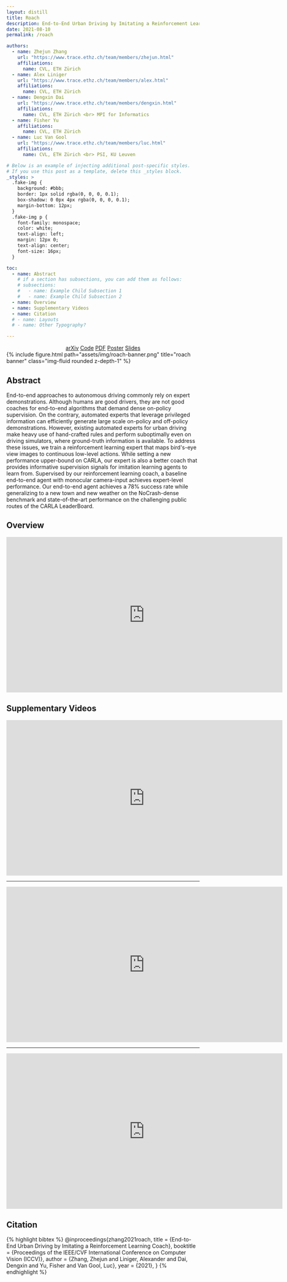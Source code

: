 ```yaml
---
layout: distill
title: Roach
description: End-to-End Urban Driving by Imitating a Reinforcement Learning Coach
date: 2021-08-10
permalink: /roach

authors:
  - name: Zhejun Zhang
    url: "https://www.trace.ethz.ch/team/members/zhejun.html"
    affiliations:
      name: CVL, ETH Zürich
  - name: Alex Liniger
    url: "https://www.trace.ethz.ch/team/members/alex.html"
    affiliations:
      name: CVL, ETH Zürich
  - name: Dengxin Dai
    url: "https://www.trace.ethz.ch/team/members/dengxin.html"
    affiliations:
      name: CVL, ETH Zürich <br> MPI for Informatics
  - name: Fisher Yu
    affiliations:
      name: CVL, ETH Zürich
  - name: Luc Van Gool
    url: "https://www.trace.ethz.ch/team/members/luc.html"
    affiliations:
      name: CVL, ETH Zürich <br> PSI, KU Leuven

# Below is an example of injecting additional post-specific styles.
# If you use this post as a template, delete this _styles block.
_styles: >
  .fake-img {
    background: #bbb;
    border: 1px solid rgba(0, 0, 0, 0.1);
    box-shadow: 0 0px 4px rgba(0, 0, 0, 0.1);
    margin-bottom: 12px;
  }
  .fake-img p {
    font-family: monospace;
    color: white;
    text-align: left;
    margin: 12px 0;
    text-align: center;
    font-size: 16px;
  }

toc:
  - name: Abstract
    # if a section has subsections, you can add them as follows:
    # subsections:
    #   - name: Example Child Subsection 1
    #   - name: Example Child Subsection 2
  - name: Overview
  - name: Supplementary Videos
  - name: Citation
  # - name: Layouts
  # - name: Other Typography?

---
```

<center>
<div class="links">
<a href="https://arxiv.org/abs/2108.08265" class="btn btn-sm z-depth-1" role="button" target="_blank">arXiv</a>
<a href="https://github.com/zhejz/carla-roach" class="btn btn-sm z-depth-1" role="button" target="_blank">Code</a>
<a href="/assets/pdf/roach_arxiv.pdf" class="btn btn-sm z-depth-1" role="button" target="_blank">PDF</a>
<a href="/assets/pdf/roach_poster.pdf" class="btn btn-sm z-depth-1" role="button" target="_blank">Poster</a>
<a href="/assets/pdf/roach_slides.pdf" class="btn btn-sm z-depth-1" role="button" target="_blank">Slides</a>
</div>
</center>

<div class="row">
    <div class="col-sm mt-3 mt-md-0">
        {% include figure.html path="assets/img/roach-banner.png" title="roach banner" class="img-fluid rounded z-depth-1" %}
    </div>
</div>

## Abstract

End-to-end approaches to autonomous driving commonly rely on expert demonstrations. Although humans are good drivers, they are not good coaches for end-to-end algorithms that demand dense on-policy supervision. On the contrary, automated experts that leverage privileged information can efficiently generate large scale on-policy and off-policy demonstrations. However, existing automated experts for urban driving make heavy use of hand-crafted rules and perform suboptimally even on driving simulators, where ground-truth information is available. To address these issues, we train a reinforcement learning expert that maps bird's-eye view images to continuous low-level actions. While setting a new performance upper-bound on CARLA, our expert is also a better coach that provides informative supervision signals for imitation learning agents to learn from. Supervised by our reinforcement learning coach, a baseline end-to-end agent with monocular camera-input achieves expert-level performance. Our end-to-end agent achieves a 78% success rate while generalizing to a new town and new weather on the NoCrash-dense benchmark and state-of-the-art performance on the challenging public routes of the CARLA LeaderBoard.

## Overview
<iframe width="720" height="405" src="https://www.youtube.com/embed/HjfaMDjX7VU" title="YouTube video player" frameborder="0" allow="accelerometer; autoplay; clipboard-write; encrypted-media; gyroscope; picture-in-picture" allowfullscreen></iframe>

## Supplementary Videos


<iframe width="720" height="405" src="https://www.youtube.com/embed/UbbmSRIKgcA" title="YouTube video player" frameborder="0" allow="accelerometer; autoplay; clipboard-write; encrypted-media; gyroscope; picture-in-picture" allowfullscreen></iframe>

<hr>

<iframe width="720" height="405" src="https://www.youtube.com/embed/ztBnEYwdkBQ" title="YouTube video player" frameborder="0" allow="accelerometer; autoplay; clipboard-write; encrypted-media; gyroscope; picture-in-picture" allowfullscreen></iframe>

<hr>

<iframe width="720" height="405" src="https://www.youtube.com/embed/7Z0ZsRYtbgY" title="YouTube video player" frameborder="0" allow="accelerometer; autoplay; clipboard-write; encrypted-media; gyroscope; picture-in-picture" allowfullscreen></iframe>

## Citation

{% highlight bibtex %}
@inproceedings{zhang2021roach,
  title = {End-to-End Urban Driving by Imitating a Reinforcement Learning Coach},
  booktitle = {Proceedings of the IEEE/CVF International Conference on Computer Vision (ICCV)},
  author = {Zhang, Zhejun and Liniger, Alexander and Dai, Dengxin and Yu, Fisher and Van Gool, Luc},
  year = {2021},
}
{% endhighlight %}
